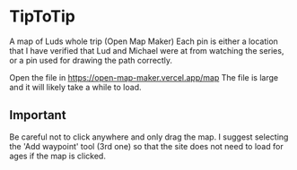 # TipToTip
A map of Luds whole trip (Open Map Maker)
Each pin is either a location that I have verified that Lud and Michael were at from watching the series, or a pin used for drawing the path correctly.

Open the file in https://open-map-maker.vercel.app/map
The file is large and it will likely take a while to load.

## Important
Be careful not to click anywhere and only drag the map.
I suggest selecting the 'Add waypoint' tool (3rd one) so that the site does not need to load for ages if the map is clicked.

